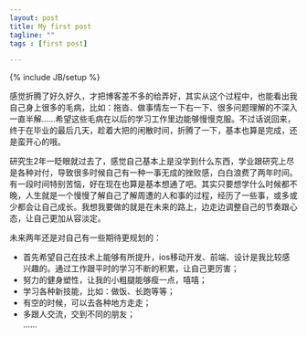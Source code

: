 ```yaml
---
layout: post
title: My first post
tagline: ""
tags : [first post]

---
```

{% include JB/setup %}

  感觉折腾了好久好久，才把博客差不多的给弄好，其实从这个过程中，也能看出我自己身上很多的毛病，比如：拖沓、做事情左一下右一下、很多问题理解的不深入一直半解......希望这些毛病在以后的学习工作里边能够慢慢克服。不过话说回来，终于在毕业的最后几天，趁着大把的闲散时间，折腾了一下，基本也算是完成，还是蛮开心的哦。

  研究生2年一眨眼就过去了，感觉自己基本上是没学到什么东西，学业跟研究上尽是各种对付，导致很多时候自己有一种一事无成的挫败感，白白浪费了两年时间。有一段时间特别苦恼，好在现在也算是基本想通了吧。其实只要想学什么时候都不晚，人生就是一个慢慢了解自己了解周遭的人和事的过程，经历了一些事，或多或少都会让自己成长。我想我要做的就是在未来的路上，边走边调整自己的节奏跟心态，让自己更加从容淡定。

  未来两年还是对自己有一些期待更规划的：

* 首先希望自己在技术上能够有所提升，ios移动开发、前端、设计是我比较感兴趣的。通过工作跟平时的学习不断的积累，让自己更厉害；  
* 努力的健身塑性，让我的小粗腿能够瘦一点，嘻嘻；  
* 学习各种新技能，比如：做饭、长跑等等；
* 有空的时候，可以去各种地方走走；
* 多跟人交流，交到不同的朋友；  
......
